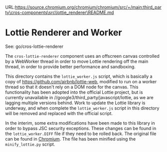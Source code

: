 URL:https://source.chromium.org/chromium/chromium/src/+/main:third_party\cros-components\src\lottie_renderer\README.md
# Lottie Renderer and Worker

See: go/cros-lottie-renderer

The `cros-lottie-renderer` component uses an offscreen canvas controlled by
a WebWorker thread in order to move Lottie rendering off the main thread, in
order to provide better performance and sandboxing.

This directory contains the `lottie_worker.js` script, which is basically a copy
of https://github.com/airbnb/lottie-web, modified to run on a worker thread
so that it doesn't rely on a DOM node for the canvas. This functionality has
been adopted into the official Lottie project, but is currently unavailable in
//google3/third_party/javascript/lottie, as we are lagging multiple versions
behind. Work to update the Lottie library is underway, and when complete the
`lottie_worker.js` script in this directory will be removed and replaced with
the official script.

In the interim, some extra modifications have been made to this library in order
to bypass JSC security exceptions. These changes can be found in the
`lottie_worker.DIFF` file if they need to be rolled back. The original file
can be found in [Chromium](https://crsrc.org/c/third_party/lottie/lottie_worker.js?q=lottie_worker.js). The file has been minified using the `minify_lottie.py`
script.
